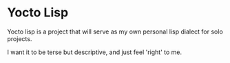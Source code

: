 # Yocto Lisp

Yocto lisp is a project that will serve as my own personal lisp dialect for solo projects.

I want it to be terse but descriptive, and just feel 'right' to me.
